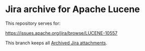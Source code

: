 # Jira archive for Apache Lucene

This repository serves for:

https://issues.apache.org/jira/browse/LUCENE-10557

This branch keeps all [Archived Jira attachments](./attachments).
